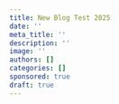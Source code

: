 ```yaml
---
title: New Blog Test 2025
date: ''
meta_title: ''
description: ''
image: ''
authors: []
categories: []
sponsored: true
draft: true
---
```

